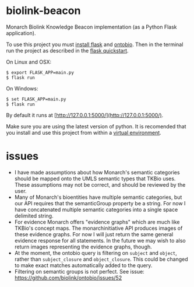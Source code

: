 # biolink-beacon
Monarch Biolink Knowledge Beacon implementation (as a Python Flask application).

To use this project you must [install flask](http://flask.pocoo.org/docs/0.12/installation/#installation) and [ontobio](http://ontobio.readthedocs.io/en/latest/installation.html). Then in the terminal run the project as described in the [flask quickstart](http://flask.pocoo.org/docs/0.12/quickstart/).

On Linux and OSX:

```shell
$ export FLASK_APP=main.py
$ flask run
```

On Windows:

```shell
$ set FLASK_APP=main.py
$ flask run
```

By default it runs at [http://127.0.0.1:5000/](http://127.0.0.1:5000/).

Make sure you are using the latest version of python. It is recomended that you install and use this project from within a [virtual environment](http://python-guide-pt-br.readthedocs.io/en/latest/dev/virtualenvs/).

# issues
- I have made assumptions about how Monarch's semantic categories should be mapped onto the UMLS semantic types that TKBio uses. These assumptions may not be correct, and should be reviewed by the user.
- Many of Monarch's bioentities have multiple semantic categories, but our API requires that the semanticGroup property be a string. For now I have concatenated multiple semantic categories into a single space delimited string.
- For evidence Monarch offers "evidence graphs" which are much like TKBio's concept maps. The monarchinitiative API produces images of these evidence graphs. For now I will just return the same general evidence response for all statements. In the future we may wish to also return images representing the evidence graphs, though.
- At the moment, the ontobio query is filtering on `subject` and `object`, rather than `subject_closure` and `object_closure`. This could be changed to make exact matches automatically added to the query.
- Filtering on semantic groups is not perfect. See issue: https://github.com/biolink/ontobio/issues/52
